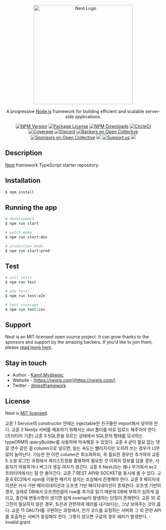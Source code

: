 <p align="center">
  <a href="http://nestjs.com/" target="blank"><img src="https://nestjs.com/img/logo_text.svg" width="320" alt="Nest Logo" /></a>
</p>

[circleci-image]: https://img.shields.io/circleci/build/github/nestjs/nest/master?token=abc123def456
[circleci-url]: https://circleci.com/gh/nestjs/nest

  <p align="center">A progressive <a href="http://nodejs.org" target="_blank">Node.js</a> framework for building efficient and scalable server-side applications.</p>
    <p align="center">
<a href="https://www.npmjs.com/~nestjscore" target="_blank"><img src="https://img.shields.io/npm/v/@nestjs/core.svg" alt="NPM Version" /></a>
<a href="https://www.npmjs.com/~nestjscore" target="_blank"><img src="https://img.shields.io/npm/l/@nestjs/core.svg" alt="Package License" /></a>
<a href="https://www.npmjs.com/~nestjscore" target="_blank"><img src="https://img.shields.io/npm/dm/@nestjs/common.svg" alt="NPM Downloads" /></a>
<a href="https://circleci.com/gh/nestjs/nest" target="_blank"><img src="https://img.shields.io/circleci/build/github/nestjs/nest/master" alt="CircleCI" /></a>
<a href="https://coveralls.io/github/nestjs/nest?branch=master" target="_blank"><img src="https://coveralls.io/repos/github/nestjs/nest/badge.svg?branch=master#9" alt="Coverage" /></a>
<a href="https://discord.gg/G7Qnnhy" target="_blank"><img src="https://img.shields.io/badge/discord-online-brightgreen.svg" alt="Discord"/></a>
<a href="https://opencollective.com/nest#backer" target="_blank"><img src="https://opencollective.com/nest/backers/badge.svg" alt="Backers on Open Collective" /></a>
<a href="https://opencollective.com/nest#sponsor" target="_blank"><img src="https://opencollective.com/nest/sponsors/badge.svg" alt="Sponsors on Open Collective" /></a>
  <a href="https://paypal.me/kamilmysliwiec" target="_blank"><img src="https://img.shields.io/badge/Donate-PayPal-ff3f59.svg"/></a>
    <a href="https://opencollective.com/nest#sponsor"  target="_blank"><img src="https://img.shields.io/badge/Support%20us-Open%20Collective-41B883.svg" alt="Support us"></a>
  <a href="https://twitter.com/nestframework" target="_blank"><img src="https://img.shields.io/twitter/follow/nestframework.svg?style=social&label=Follow"></a>
</p>
  <!--[![Backers on Open Collective](https://opencollective.com/nest/backers/badge.svg)](https://opencollective.com/nest#backer)
  [![Sponsors on Open Collective](https://opencollective.com/nest/sponsors/badge.svg)](https://opencollective.com/nest#sponsor)-->

## Description

[Nest](https://github.com/nestjs/nest) framework TypeScript starter repository.

## Installation

```bash
$ npm install
```

## Running the app

```bash
# development
$ npm run start

# watch mode
$ npm run start:dev

# production mode
$ npm run start:prod
```

## Test

```bash
# unit tests
$ npm run test

# e2e tests
$ npm run test:e2e

# test coverage
$ npm run test:cov
```

## Support

Nest is an MIT-licensed open source project. It can grow thanks to the sponsors and support by the amazing backers. If you'd like to join them, please [read more here](https://docs.nestjs.com/support).

## Stay in touch

- Author - [Kamil Myśliwiec](https://kamilmysliwiec.com)
- Website - [https://nestjs.com](https://nestjs.com/)
- Twitter - [@nestframework](https://twitter.com/nestframework)

## License

Nest is [MIT licensed](LICENSE).

교훈 1 Service의 constructor 안에는 injectable한 친구들만 import해서 넣어야 한다.
교훈 2 Nestjs 서버를 배포하기 위해서는 dist 폴더를 따로 업로드 해주어야 한다. (프리티어 기준)
교훈 3 SQL문을 모르는 상태에서 SQL문의 형태를 모사하는 typeORM의 queryBuilder를 사용하며 익숙해질 수 있었다.
교훈 4 굳이 필요 없는 댓글 갯수 같은 걸 column으로 넣으면, 읽는 속도는 빨라지지만 오히려 쓰는 경우가 너무 많이 늘어난다.
가능한 한 이런 column은 최소화하되, 꼭 필요한 경우만 추가하자
교훈 5 소셜 로그인 과정에서 쿼리스트링을 활용하여 필요한 것 이외의 정보를 담을 경우, 사용자가 악용하거나 버그가 생길 여지가 생긴다.
교훈 6 NestJS는 꽤나 무거워서 ec2 프리티어에서는 잘 안 돌아간다.
교훈 7 REST API와 SOCKET을 동시에 쓸 수 있다.
교훈 8 EC2에서 npm을 이용한 패키지 설치는 조심해서 진행해야 한다.
교훈 9 페이지네이션은 커서 기반 페이지네이션과 오프셋 기반 페이지네이션이 존재한다. 오프셋 기반의 경우, 실제로 DB에서 오프셋만큼의 row를 추가로 읽기 때문에 DB에 부하가 심하게 걸리고, 중간에 변동사항이 생기면 쉽게 overlap이 발생하는 단점이 존재한다.
교훈 10 로그인이 필요하지 않은 경우, 토큰과 관련하여 에러를 내기보다는, 그냥 보여주는 것이 옳다.
교훈 11 OAUTH를 구현하는 과정에서, 인가 코드를 요청하는 서버와 그 외 관련 API를 호출하는 서버가 동일해야 한다. 그렇지 않으면 구글의 경우 에러가 발생한다. - invalid grant
